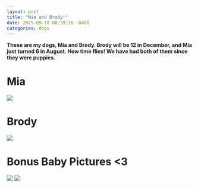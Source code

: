 ```yaml
---
layout: post
title: "Mia and Brody!"
date: 2025-09-18 08:39:16 -0400
categories: dogs
---
```


**These are my dogs, Mia and Brody. Brody will be 12 in December, and Mia just turned 6 in August. How time flies! We have had both of them since they were puppies.**

# Mia
<img src="https://dianabax.github.io/test-jekyll-20250915/assets/img/dog-05.png">

# Brody
<img src="https://dianabax.github.io/test-jekyll-20250915/assets/img/dog-02.png">

# Bonus Baby Pictures <3
<img src="https://dianabax.github.io/test-jekyll-20250915/assets/img/dog-06.jpg">

<img src="https://dianabax.github.io/test-jekyll-20250915/assets/img/dog-07.jpg">